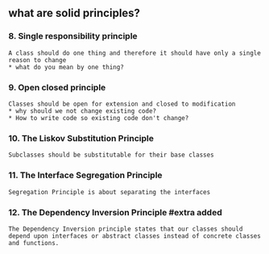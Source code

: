## what are solid principles?
### 8. Single responsibility principle
    A class should do one thing and therefore it should have only a single reason to change
    * what do you mean by one thing?
### 9. Open closed principle
    Classes should be open for extension and closed to modification
    * why should we not change existing code?
    * How to write code so existing code don't change?
### 10. The Liskov Substitution Principle
    Subclasses should be substitutable for their base classes

### 11. The Interface Segregation Principle
    Segregation Principle is about separating the interfaces

### 12. The Dependency Inversion Principle #extra added 
    The Dependency Inversion principle states that our classes should depend upon interfaces or abstract classes instead of concrete classes and functions.